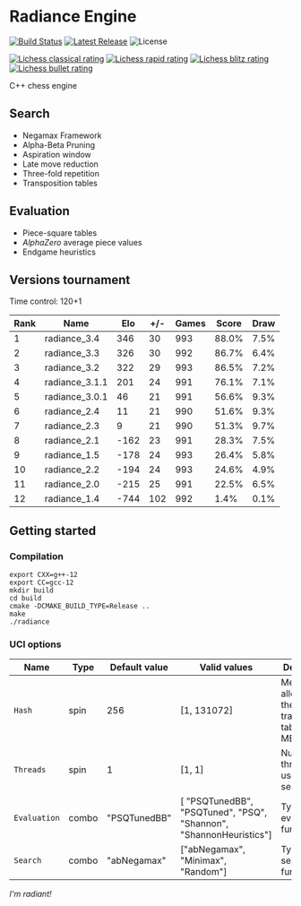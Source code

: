 # Radiance Engine
[![Build Status](https://github.com/ppipelin/radiance/actions/workflows/cmake-multi-platform.yml/badge.svg)](https://github.com/ppipelin/radiance/actions/workflows/cmake-multi-platform.yml)
[![Latest Release](https://img.shields.io/github/v/release/ppipelin/radiance?display_name=release)](https://github.com/ppipelin/radiance/releases)
![License](https://img.shields.io/github/license/ppipelin/radiance)

[![Lichess classical rating](https://lichess-shield.vercel.app/api?username=radianceengine&format=classical)](https://lichess.org/@/radianceengine/perf/classical)
[![Lichess rapid rating](https://lichess-shield.vercel.app/api?username=radianceengine&format=rapid)](https://lichess.org/@/radianceengine/perf/rapid)
[![Lichess blitz rating](https://lichess-shield.vercel.app/api?username=radianceengine&format=blitz)](https://lichess.org/@/radianceengine/perf/blitz)
[![Lichess bullet rating](https://lichess-shield.vercel.app/api?username=radianceengine&format=bullet)](https://lichess.org/@/radianceengine/perf/bullet)

C++ chess engine

## Search

- Negamax Framework
- Alpha-Beta Pruning
- Aspiration window
- Late move reduction
- Three-fold repetition
- Transposition tables

## Evaluation

- Piece-square tables
- _AlphaZero_ average piece values
- Endgame heuristics

## Versions tournament

Time control: 120+1

| Rank | Name           | Elo  | +/- | Games | Score | Draw  |
| ---- | -------------- | ---- | --- | ----- | ----- | ----- |
| 1    | radiance_3.4   |  346 |  30 |   993 | 88.0% |  7.5% |
| 2    | radiance_3.3   |  326 |  30 |   992 | 86.7% |  6.4% |
| 3    | radiance_3.2   |  322 |  29 |   993 | 86.5% |  7.2% |
| 4    | radiance_3.1.1 |  201 |  24 |   991 | 76.1% |  7.1% |
| 5    | radiance_3.0.1 |   46 |  21 |   991 | 56.6% |  9.3% |
| 6    | radiance_2.4   |   11 |  21 |   990 | 51.6% |  9.3% |
| 7    | radiance_2.3   |    9 |  21 |   990 | 51.3% |  9.7% |
| 8    | radiance_2.1   | -162 |  23 |   991 | 28.3% |  7.5% |
| 9    | radiance_1.5   | -178 |  24 |   993 | 26.4% |  5.8% |
| 10   | radiance_2.2   | -194 |  24 |   993 | 24.6% |  4.9% |
| 11   | radiance_2.0   | -215 |  25 |   991 | 22.5% |  6.5% |
| 12   | radiance_1.4   | -744 | 102 |   992 |  1.4% |  0.1% |

## Getting started

### Compilation

```
export CXX=g++-12
export CC=gcc-12
mkdir build
cd build
cmake -DCMAKE_BUILD_TYPE=Release ..
make
./radiance
```

### UCI options

| Name         | Type  | Default value |  Valid values                                                      | Description                                          |
| ------------ | ----- | ------------- | ------------------------------------------------------------------ | ---------------------------------------------------- |
| `Hash`       | spin  |      256      |                     [1, 131072]                                    | Memory allocated to the transposition table (in MB). |
| `Threads`    | spin  |       1       |                       [1, 1]                                       | Number of threads used to search.                    |
| `Evaluation` | combo |  "PSQTunedBB" | [ "PSQTunedBB", "PSQTuned", "PSQ", "Shannon", "ShannonHeuristics"] | Type of evaluation function.                         |
| `Search`     | combo |  "abNegamax"  |          ["abNegamax", "Minimax", "Random"]                        | Type of search function.                             |

_I'm radiant!_
